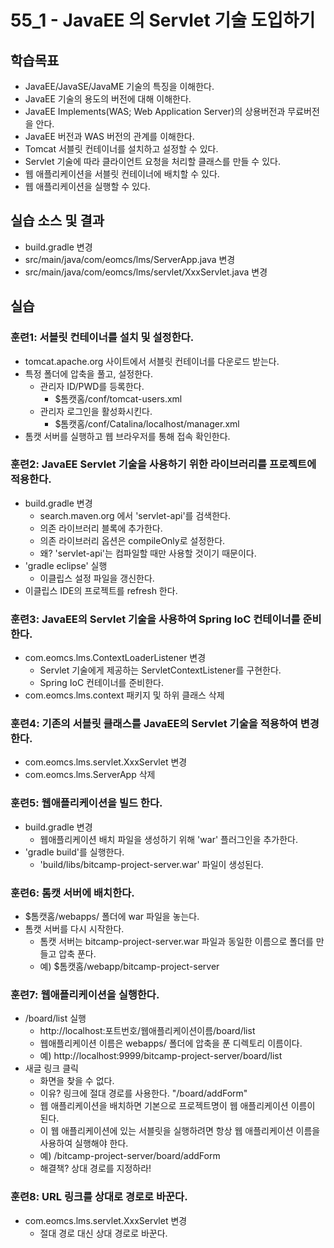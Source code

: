 # 55_1 - JavaEE 의 Servlet 기술 도입하기

## 학습목표

- JavaEE/JavaSE/JavaME 기술의 특징을 이해한다.
- JavaEE 기술의 용도의 버전에 대해 이해한다.
- JavaEE Implements(WAS; Web Application Server)의 상용버전과 무료버전을 안다.
- JavaEE 버전과 WAS 버전의 관계를 이해한다.
- Tomcat 서블릿 컨테이너를 설치하고 설정할 수 있다.
- Servlet 기술에 따라 클라이언트 요청을 처리할 클래스를 만들 수 있다.
- 웹 애플리케이션을 서블릿 컨테이너에 배치할 수 있다.
- 웹 애플리케이션을 실행할 수 있다.

## 실습 소스 및 결과

- build.gradle 변경
- src/main/java/com/eomcs/lms/ServerApp.java 변경
- src/main/java/com/eomcs/lms/servlet/XxxServlet.java 변경

## 실습  

### 훈련1: 서블릿 컨테이너를 설치 및 설정한다.

- tomcat.apache.org 사이트에서 서블릿 컨테이너를 다운로드 받는다.
- 특정 폴더에 압축을 풀고, 설정한다.
  - 관리자 ID/PWD를 등록한다.
    - $톰캣홈/conf/tomcat-users.xml
  - 관리자 로그인을 활성화시킨다.
    - $톰캣홈/conf/Catalina/localhost/manager.xml
- 톰캣 서버를 실행하고 웹 브라우저를 통해 접속 확인한다.

### 훈련2: JavaEE Servlet 기술을 사용하기 위한 라이브러리를 프로젝트에 적용한다.

- build.gradle 변경
  - search.maven.org 에서 'servlet-api'를 검색한다.
  - 의존 라이브러리 블록에 추가한다.
  - 의존 라이브러리 옵션은 compileOnly로 설정한다.
  - 왜? 'servlet-api'는 컴파일할 때만 사용할 것이기 때문이다. 
- 'gradle eclipse' 실행
  - 이클립스 설정 파일을 갱신한다.
- 이클립스 IDE의 프로젝트를 refresh 한다.

### 훈련3: JavaEE의 Servlet 기술을 사용하여 Spring IoC 컨테이너를 준비한다.

- com.eomcs.lms.ContextLoaderListener 변경
  - Servlet 기술에게 제공하는 ServletContextListener를 구현한다.
  - Spring IoC 컨테이너를 준비한다. 
- com.eomcs.lms.context 패키지 및 하위 클래스 삭제

### 훈련4: 기존의 서블릿 클래스를 JavaEE의 Servlet 기술을 적용하여 변경한다.

- com.eomcs.lms.servlet.XxxServlet 변경
- com.eomcs.lms.ServerApp 삭제

### 훈련5: 웹애플리케이션을 빌드 한다.

- build.gradle 변경
  - 웹애플리케이션 배치 파일을 생성하기 위해 'war' 플러그인을 추가한다.
- 'gradle build'를 실행한다.
  - 'build/libs/bitcamp-project-server.war' 파일이 생성된다.

### 훈련6: 톰캣 서버에 배치한다.

- $톰캣홈/webapps/ 폴더에 war 파일을 놓는다.
- 톰캣 서버를 다시 시작한다.
  - 톰캣 서버는 bitcamp-project-server.war 파일과 
    동일한 이름으로 폴더를 만들고 압축 푼다.
  - 예) $톰캣홈/webapp/bitcamp-project-server

### 훈련7: 웹애플리케이션을 실행한다.

- /board/list 실행
  - http://localhost:포트번호/웹애플리케이션이름/board/list
  - 웹애플리케이션 이름은 webapps/ 폴더에 압축을 푼 디렉토리 이름이다.
  - 예) http://localhost:9999/bitcamp-project-server/board/list
- 새글 링크 클릭
  - 화면을 찾을 수 없다.
  - 이유? 링크에 절대 경로를 사용한다. "/board/addForm"
  - 웹 애플리케이션을 배치하면 기본으로 프로젝트명이 웹 애플리케이션 이름이 된다.
  - 이 웹 애플리케이션에 있는 서블릿을 실행하려면 항상 
    웹 애플리케이션 이름을 사용하여 실행해야 한다.
  - 예) /bitcamp-project-server/board/addForm
  - 해결책? 상대 경로를 지정하라!

### 훈련8: URL 링크를 상대로 경로로 바꾼다.

- com.eomcs.lms.servlet.XxxServlet 변경
  - 절대 경로 대신 상대 경로로 바꾼다.
